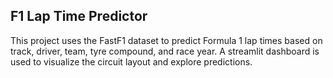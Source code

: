 ## F1 Lap Time Predictor

This project uses the FastF1 dataset to predict Formula 1 lap times based on track, driver, team, tyre compound, and race year. A streamlit dashboard is used to visualize the circuit layout and explore predictions.
